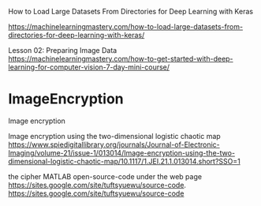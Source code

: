 How to Load Large Datasets From Directories for Deep Learning with Keras

https://machinelearningmastery.com/how-to-load-large-datasets-from-directories-for-deep-learning-with-keras/

Lesson 02: Preparing Image Data
https://machinelearningmastery.com/how-to-get-started-with-deep-learning-for-computer-vision-7-day-mini-course/


# ImageEncryption
Image encryption


Image encryption using the two-dimensional logistic chaotic map
https://www.spiedigitallibrary.org/journals/Journal-of-Electronic-Imaging/volume-21/issue-1/013014/Image-encryption-using-the-two-dimensional-logistic-chaotic-map/10.1117/1.JEI.21.1.013014.short?SSO=1

the cipher MATLAB open-source-code under the web page https://sites.google.com/site/tuftsyuewu/source-code.
https://sites.google.com/site/tuftsyuewu/source-code
